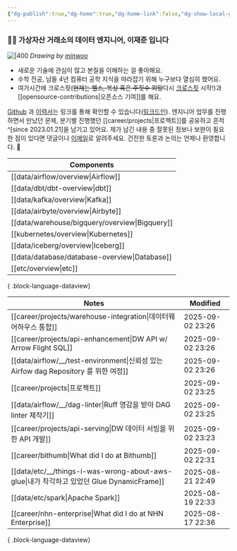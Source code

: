 ```yaml
---
{"dg-publish":true,"dg-home":true,"dg-home-link":false,"dg-show-local-graph":false,"dg-show-backlinks":false,"dg-show-toc":false,"dg-show-inline-title":false,"dg-show-file-tree":false,"dg-enable-search":true,"dg-link-preview":false,"dg-show-tags":false,"dg-pass-frontmatter":false,"permalink":"/Welcome to jx2lee garden/","tags":["gardenEntry"],"dgEnableSearch":true,"dgPassFrontmatter":true,"noteIcon":"","created":"2024-10-02T18:51:46.000+09:00"}
---
```




### 👋🏽 가상자산 거래소의 데이터 엔지니어, 이재준 입니다


![|400](https://i.imgur.com/IOPpMZJ.jpeg)
*Drawing by [minwoo](https://github.com/tommybebe)*


- 새로운 기술에 관심이 많고 본질을 이해하는 걸 좋아해요.
- 수학 전공, 남들 4년 컴퓨터 공학 지식을 따라잡기 위해 누구보다 열심히 했어요.
- 여가시간에 크로스핏(~~현재는 헬스, 복싱 혹은 주짓수 희망~~다시 [크로스핏](https://www.instagram.com/cfkhan2015_2025/reels/) 시작!)과 [[opensource-contributions\|오픈소스 기여]]를 해요.


[Github](https://github.com/jx2lee) 과 [이력서](https://github.com/jx2lee/resume.new/blob/main/jaejun_lee_resume.pdf)는 링크를 통해 확인할 수 있습니다([링크드인](https://www.linkedin.com/in/jx2lee/)). 엔지니어 업무를 진행하면서 만났던 문제, 분기별 진행했던 [[career/projects\|프로젝트]]를 공유하고 흔적^[since 2023.01.21]을 남기고 있어요. 제가 남긴 내용 중 잘못된 정보나 보완이 필요한 점이 있다면 댓글이나 [이메일](malito:dev.jaejun.lee.1991@gmail.com)로 알려주세요. 건전한 토론과 논의는 언제나 환영합니다. 🤗


| Components                                        |
| ------------------------------------------------- |
| [[data/airflow/overview\|Airflow]]             |
| [[data/dbt/dbt-overview\|dbt]]                 |
| [[data/kafka/overview\|Kafka]]                 |
| [[data/airbyte/overview\|Airbyte]]             |
| [[data/warehouse/bigquery/overview\|Bigquery]] |
| [[kubernetes/overview\|Kubernetes]]            |
| [[data/iceberg/overview\|Iceberg]]             |
| [[data/database/database-overview\|Database]]  |
| [[etc/overview\|etc]]                          |

{ .block-language-dataview}


| Notes                                                                               | Modified         |
| ----------------------------------------------------------------------------------- | ---------------- |
| [[career/projects/warehouse-integration\|데이터웨어하우스 통합]]                           | 2025-09-02 23:26 |
| [[career/projects/api-enhancement\|DW API w/ Arrow Flight SQL]]                  | 2025-09-02 23:26 |
| [[data/airflow/__/test-environment\|신뢰성 있는 Airfow dag Repository 를 위한 여정]]       | 2025-09-02 23:26 |
| [[career/projects\|프로젝트]]                                                        | 2025-09-02 23:25 |
| [[data/airflow/__/dag-linter\|Ruff 영감을 받아 DAG linter 제작기]]                       | 2025-09-02 23:25 |
| [[career/projects/api-serving\|DW 데이터 서빙을 위한 API 개발]]                            | 2025-09-02 23:23 |
| [[career/bithumb\|What did I do at Bithumb]]                                     | 2025-09-02 22:31 |
| [[data/etc/__/things-i-was-wrong-about-aws-glue\|내가 착각하고 있었던 Glue DynamicFrame]] | 2025-08-21 22:49 |
| [[data/etc/spark\|Apache Spark]]                                                 | 2025-08-19 22:33 |
| [[career/nhn-enterprise\|What did I do at NHN Enterprise]]                       | 2025-08-17 22:36 |

{ .block-language-dataview}